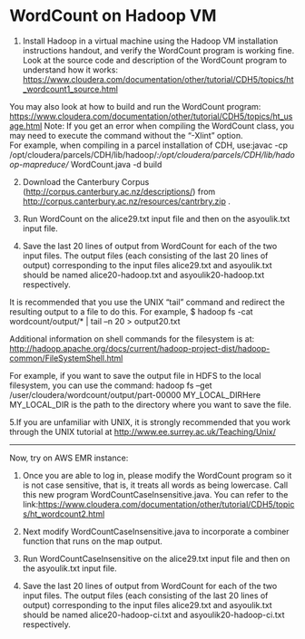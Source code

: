 # WordCount on Hadoop VM

1. Install Hadoop in a virtual machine using the Hadoop VM installation instructions handout, and verify the WordCount program is working fine. 
Look at the source code and description of the WordCount program to understand how it works:
https://www.cloudera.com/documentation/other/tutorial/CDH5/topics/ht_wordcount1_source.html

You may also look at how to build and run the WordCount program:
https://www.cloudera.com/documentation/other/tutorial/CDH5/topics/ht_usage.html
Note: If you get an error when compiling the WordCount class, you may need to execute the command without the “-Xlint” option.  
For example, when compiling in a parcel installation of CDH, use:javac -cp /opt/cloudera/parcels/CDH/lib/hadoop/*:/opt/cloudera/parcels/CDH/lib/hadoop-mapreduce/* WordCount.java -d build 

2. Download  the  Canterbury  Corpus  (http://corpus.canterbury.ac.nz/descriptions/) from http://corpus.canterbury.ac.nz/resources/cantrbry.zip . 

3. Run  WordCount  on  the  alice29.txt  input  file  and  then  on  the  asyoulik.txt  input  file.

4. Save  the  last  20  lines  of  output  from  WordCount  for  each  of  the  two  input  files.  The  output  files  (each  consisting  of  the  last  20  lines  of  output)  corresponding  to  the input files alice29.txt and asyoulik.txt should be named alice20-hadoop.txt and asyoulik20-hadoop.txt respectively.

It  is  recommended  that  you  use  the  UNIX  “tail”  command  and  redirect  the  resulting output to a file to do this. 
For example, $ hadoop fs -cat wordcount/output/* | tail –n 20  > output20.txt

Additional information on shell commands for the filesystem is at: 
http://hadoop.apache.org/docs/current/hadoop-project-dist/hadoop-common/FileSystemShell.html

For example, if you want to save the output file in HDFS to the local filesystem, you can use the command:
hadoop fs –get /user/cloudera/wordcount/output/part-00000 MY_LOCAL_DIRHere MY_LOCAL_DIR is the path to the directory where you want to save the file.

5.If  you  are  unfamiliar  with  UNIX,  it  is  strongly recommended  that  you  work  through the UNIX tutorial at http://www.ee.surrey.ac.uk/Teaching/Unix/

------------------------------------------------------------------------------------------------------------------------

Now, try on AWS EMR instance:

1. Once you are able to log in, please modify the WordCount program so it is not case sensitive, that is, it treats all words as being lowercase. 
Call this new program WordCountCaseInsensitive.java. You can refer to the link:https://www.cloudera.com/documentation/other/tutorial/CDH5/topics/ht_wordcount2.html

2. Next  modify  WordCountCaseInsensitive.java  to  incorporate  a  combiner  function  that runs on the map output. 

3. Run  WordCountCaseInsensitive  on  the  alice29.txt  input  file  and  then  on  the  asyoulik.txt input file.

4. Save  the  last  20  lines  of  output  from  WordCount  for  each  of  the  two  input  files.  The  output  files  (each  consisting  of  the  last  20  lines  of  output)  corresponding  to  the  input  files  alice29.txt  and  asyoulik.txt  should  be  named  alice20-hadoop-ci.txt and asyoulik20-hadoop-ci.txt respectively.
